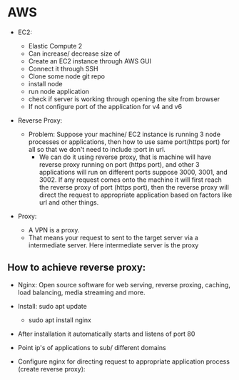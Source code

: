 # AWS

- EC2:
  - Elastic Compute 2
  - Can increase/ decrease size of
  - Create an EC2 instance through AWS GUI
  - Connect it through SSH
  - Clone some node git repo
  - install node
  - run node application
  - check if server is working through opening the site from browser
  - If not configure port of the application for v4 and v6

- Reverse Proxy:
  - Problem: Suppose your machine/ EC2 instance is running 3 node processes or applications, then how to use same port(https port) for all so that we don't need to include :port in url. 
	- We can do it using reverse proxy, that is machine will have reverse proxy running on port (https port), and other 3 applications will run on different ports suppose 3000, 3001, and 3002. If any request comes onto the machine it will first reach the reverse proxy of port (https port), then the reverse proxy will direct the request to appropriate application based on factors like url and other things.

- Proxy: 
	- A VPN is a proxy.
	- That means your request to sent to the target server via a intermediate server. Here intermediate server is the proxy

## How to achieve reverse proxy:
- Nginx: Open source software for web serving, reverse proxing, caching, load balancing, media streaming and more.

- Install: sudo apt update
	- sudo apt install nginx
- After installation it automatically starts and listens of port 80
- Point ip's of applications to sub/ different domains
- Configure nginx for directing request to appropriate application process (create reverse proxy):



